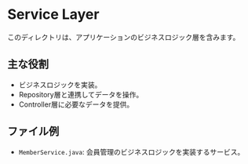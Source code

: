 # Service Layer

このディレクトリは、アプリケーションのビジネスロジック層を含みます。

## 主な役割
- ビジネスロジックを実装。
- Repository層と連携してデータを操作。
- Controller層に必要なデータを提供。

## ファイル例
- `MemberService.java`: 会員管理のビジネスロジックを実装するサービス。
